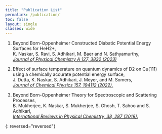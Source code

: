 ```yaml
---
title: "Publication List"
permalink: /publication/
toc: false
layout: single
classes: wide
---
```



1. Beyond Born-Oppenheimer Constructed Diabatic Potential Energy Surfaces for HeH2+,  
K. Naskar, S. Ravi, S. Adhikari, M. Baer and N. Sathyamurthy,  
[_Journal of Physical Chemistry A 127, 3832 (2023)_](https://doi.org/10.1021/acs.jpca.3c01047)



2. Effect of surface temperature on quantum dynamics of D2 on Cu(111) using a chemically accurate potential energy surface,  
J. Dutta, K. Naskar, S. Adhikari, J. Meyer, and M. Somers,  
[_Journal of Chemical Physics 157, 194112 (2022)._](https://aip.scitation.org/doi/10.1063/5.0109549)



3. Beyond Born-Oppenheimer Theory for Spectroscopic and Scattering Processes,  
B. Mukherjee, K. Naskar, S. Mukherjee, S. Ghosh, T. Sahoo and S. Adhikari,  
[_International Reviews in Physical Chemistry, 38, 287 (2019)._](https://doi.org/10.1080/0144235X.2019.1672987)



{: reversed="reversed"}